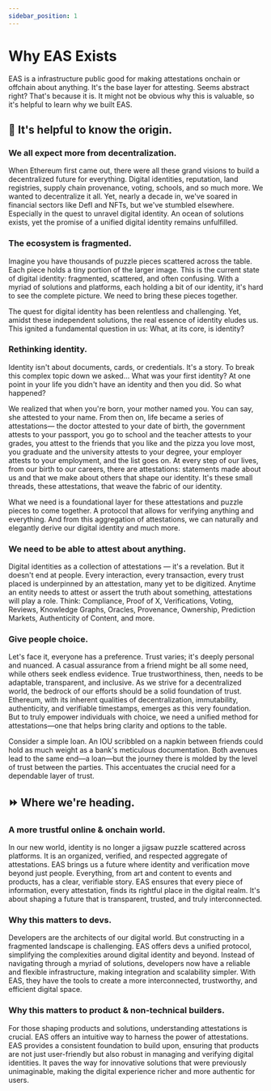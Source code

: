 ```yaml
---
sidebar_position: 1
---
```


# Why EAS Exists

EAS is a infrastructure public good for making attestations onchain or offchain about anything. It's the base layer for attesting. Seems abstract right? That's because it is. It might not be obvious why this is valuable, so it's helpful to learn why we built EAS.

## 📍 It's helpful to know the origin.
### We all expect more from decentralization.
When Ethereum first came out, there were all these grand visions to build a decentralized future for everything. Digital identities, reputation, land registries, supply chain provenance, voting, schools, and so much more. We wanted to decentralize it all. Yet, nearly a decade in, we've soared in financial sectors like DefI and NFTs, but we've stumbled elsewhere. Especially in the quest to unravel digital identity. An ocean of solutions exists, yet the promise of a unified digital identity remains unfulfilled.

### The ecosystem is fragmented.
Imagine you have thousands of puzzle pieces scattered across the table. Each piece holds a tiny portion of the larger image. This is the current state of digital identity: fragmented, scattered, and often confusing. With a myriad of solutions and platforms, each holding a bit of our identity, it's hard to see the complete picture. We need to bring these pieces together.

The quest for digital identity has been relentless and challenging. Yet, amidst these independent solutions, the real essence of identity eludes us. This ignited a fundamental question in us: What, at its core, is identity?

### Rethinking identity.
Identity isn't about documents, cards, or credentials. It's a story. To break this complex topic down we asked... What was your first identity? At one point in your life you didn't have an identity and then you did. So what happened? 

We realized that when you're born, your mother named you. You can say, she attested to your name. From then on, life became a series of attestations— the doctor attested to your date of birth, the government attests to your passport, you go to school and the teacher attests to your grades, you attest to the friends that you like and the pizza you love most, you graduate and the university attests to your degree, your employer attests to your employment, and the list goes on. At every step of our lives, from our birth to our careers, there are attestations: statements made about us and that we make about others that shape our identity. It's these small threads, these attestations, that weave the fabric of our identity. 

What we need is a foundational layer for these attestations and puzzle pieces to come together. A protocol that allows for verifying anything and everything. And from this aggregation of attestations, we can naturally and elegantly derive our digital identity and much more.

### We need to be able to attest about anything.
Digital identities as a collection of attestations — it's a revelation. But it doesn't end at people. Every interaction, every transaction, every trust placed is underpinned by an attestation, many yet to be digitized. Anytime an entity needs to attest or assert the truth about something, attestations will play a role. Think: Compliance, Proof of X, Verifications, Voting, Reviews, Knowledge Graphs, Oracles, Provenance, Ownership, Prediction Markets, Authenticity of Content, and more. 

### Give people choice.
Let's face it, everyone has a preference. Trust varies; it's deeply personal and nuanced. A casual assurance from a friend might be all some need, while others seek endless evidence. True trustworthiness, then, needs to be adaptable, transparent, and inclusive. As we strive for a decentralized world, the bedrock of our efforts should be a solid foundation of trust. Ethereum, with its inherent qualities of decentralization, immutability, authenticity, and verifiable timestamps, emerges as this very foundation. But to truly empower individuals with choice, we need a unified method for attestations—one that helps bring clarity and options to the table.

Consider a simple loan. An IOU scribbled on a napkin between friends could hold as much weight as a bank's meticulous documentation. Both avenues lead to the same end—a loan—but the journey there is molded by the level of trust between the parties. This accentuates the crucial need for a dependable layer of trust.

## ⏩ Where we're heading.

### A more trustful online & onchain world.
In our new world, identity is no longer a jigsaw puzzle scattered across platforms. It is an organized, verified, and respected aggregate of attestations. EAS brings us a future where identity and verification move beyond just people. Everything, from art and content to events and products, has a clear, verifiable story. EAS ensures that every piece of information, every attestation, finds its rightful place in the digital realm. It's about shaping a future that is transparent, trusted, and truly interconnected.


### Why this matters to devs.
Developers are the architects of our digital world. But constructing in a fragmented landscape is challenging. EAS offers devs a unified protocol, simplifying the complexities around digital identity and beyond. Instead of navigating through a myriad of solutions, developers now have a reliable and flexible infrastructure, making integration and scalability simpler. With EAS, they have the tools to create a more interconnected, trustworthy, and efficient digital space.

### Why this matters to product & non-technical builders.
For those shaping products and solutions, understanding attestations is crucial. EAS offers an intuitive way to harness the power of attestations. EAS provides a consistent foundation to build upon, ensuring that products are not just user-friendly but also robust in managing and verifying digital identities. It paves the way for innovative solutions that were previously unimaginable, making the digital experience richer and more authentic for users.
